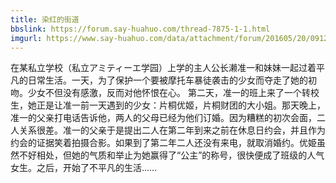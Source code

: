 ```yaml
---
title: 染红的街道
bbslink: https://forum.say-huahuo.com/thread-7875-1-1.html
imgurl: https://www.say-huahuo.com/data/attachment/forum/201605/20/091255znnng5vbn88ggth1.jpg
---
```


在某私立学校（私立アミティーエ学园）上学的主人公长濑准一和妹妹一起过着平凡的日常生活。一天，为了保护一个要被摩托车暴徒袭击的少女而夺走了她的初吻。少女不但没有感激，反而对他怀恨在心。
第二天，准一的班上来了一个转校生，她正是让准一前一天遇到的少女：片桐优姬，片桐财团的大小姐。那天晚上，准一的父亲打电话告诉他，两人的父母已经为他们订婚。因为糟糕的初次会面，二人关系很差。准一的父亲于是提出二人在第二年到来之前在休息日约会，并且作为约会的证据笑着拍摄合影。如果到了第二年二人还没有来电，就取消婚约。优姫虽然不好相处，但她的气质和举止为她赢得了“公主”的称号，很快便成了班级的人气女生。之后，开始了不平凡的生活……<!--more-->
